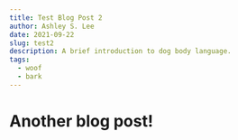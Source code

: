 ```yaml
---
title: Test Blog Post 2
author: Ashley S. Lee
date: 2021-09-22
slug: test2
description: A brief introduction to dog body language.
tags:
  - woof
  - bark
---
```


# Another blog post!
